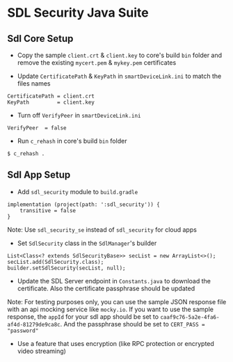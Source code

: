 # SDL Security Java Suite

## Sdl Core Setup
* Copy the sample `client.crt` & `client.key` to core's build `bin` folder and remove the existing `mycert.pem` & `mykey.pem` certificates

* Update `CertificatePath` & `KeyPath` in `smartDeviceLink.ini` to match the files names
```
CertificatePath = client.crt
KeyPath         = client.key
```

* Turn off `VerifyPeer` in `smartDeviceLink.ini`
```
VerifyPeer  = false
```

* Run `c_rehash` in core's build `bin` folder
```
$ c_rehash .
```

## Sdl App Setup
* Add `sdl_security` module to `build.gradle`
```
implementation (project(path: ':sdl_security')) {
    transitive = false
}
```
Note: Use `sdl_security_se` instead of `sdl_security` for cloud apps

* Set `SdlSecurity` class in the `SdlManager`'s builder
```
List<Class<? extends SdlSecurityBase>> secList = new ArrayList<>();
secList.add(SdlSecurity.class);
builder.setSdlSecurity(secList, null);
```

* Update the SDL Server endpoint in `Constants.java` to download the certificate. Also the certificate passphrase should be updated

Note: For testing purposes only, you can use the sample JSON response file with an api mocking service like `mocky.io`. If you want to use the sample response, the `appId` for your sdl app should be set to `caaf9c76-5a2e-4fa6-af4d-81279de9ca8c`. And the passphrase should be set to `CERT_PASS = "password"`

* Use a feature that uses encryption (like RPC protection or encrypted video streaming)

